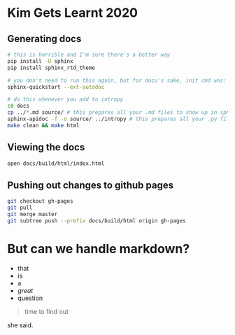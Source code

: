# Kim Gets Learnt 2020

## Generating docs

```bash
# this is horrible and I'm sure there's a better way
pip install -U sphinx
pip install sphinx_rtd_theme

# you don't need to run this again, but for docu's sake, init cmd was: 
sphinx-quickstart --ext-autodoc

# do this whenever you add to intropy
cd docs
cp ../*.md source/ # this prepares all your .md files to show up in sphinx's output
sphinx-apidoc -f -o source/ ../intropy # this prepares all your .py files to show up in sphinx's outputcd .
make clean && make html
```

## Viewing the docs

```bash
open docs/build/html/index.html
```

## Pushing out changes to github pages

```bash
git checkout gh-pages
git pull
git merge master
git subtree push --prefix docs/build/html origin gh-pages
```

# But can we handle markdown?

- that
- is
- a
- *great*
- question

> time to find out

she said.